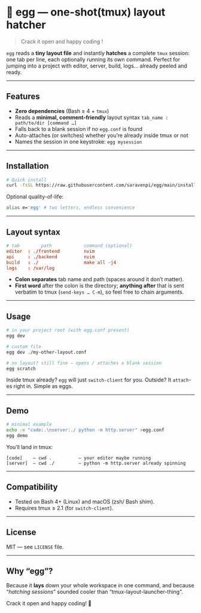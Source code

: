 # 🥚 egg — one-shot(tmux) layout hatcher

> Crack it open and happy coding !

`egg` reads a **tiny layout file** and instantly **hatches** a complete `tmux` session: one tab per line, each optionally running its own command.
Perfect for jumping into a project with editor, server, build, logs… already peeled and ready.

---

## Features

* **Zero dependencies** (Bash ≥ 4 + `tmux`)
* Reads a **minimal, comment-friendly** layout syntax
  `tab_name : path/to/dir [command …]`
* Falls back to a blank session if no `egg.conf` is found
* Auto-attaches (or switches) whether you’re already inside tmux or not
* Names the session in one keystroke: `egg mysession`

---

## Installation

```bash
# Quick install
curl -fsSL https://raw.githubusercontent.com/saravenpi/egg/main/install.sh | bash
```

Optional quality-of-life:

```bash
alias e='egg' # two letters, endless convenience
```

---

## Layout syntax

```conf
# tab        path            command (optional)
editor  : ./frontend         nvim
api     : ./backend          nvim
build   : ./                 make all -j4
logs    : /var/log
```

* **Colon separates** tab name and path (spaces around it don’t matter).
* **First word** after the colon is the directory; **anything after** that is
  sent verbatim to tmux (`send-keys … C-m`), so feel free to chain arguments.

---

## Usage

```bash
# in your project root (with egg.conf present)
egg dev

# custom file
egg dev ./my-other-layout.conf

# no layout? still fine — opens / attaches a blank session
egg scratch
```

Inside tmux already? `egg` will just `switch-client` for you.
Outside? It `attach`-es right in. Simple as eggs.

---

## Demo

```bash
# minimal example
echo -e "code:.\nserver:./ python -m http.server" >egg.conf
egg demo
```

You’ll land in tmux:

```
[code]    — cwd .          — your editor maybe running
[server]  — cwd ./         — python -m http.server already spinning
```

---

## Compatibility

* Tested on Bash 4+ (Linux) and macOS (zsh/ Bash shim).
* Requires tmux ≥ 2.1 (for `switch-client`).

---

## License

MIT — see `LICENSE` file.

---

## Why “egg”?

Because it **lays** down your whole workspace in one command,
and because “*hatching sessions*” sounded cooler than “tmux-layout-launcher-thing”.

Crack it open and happy coding! 🐣
